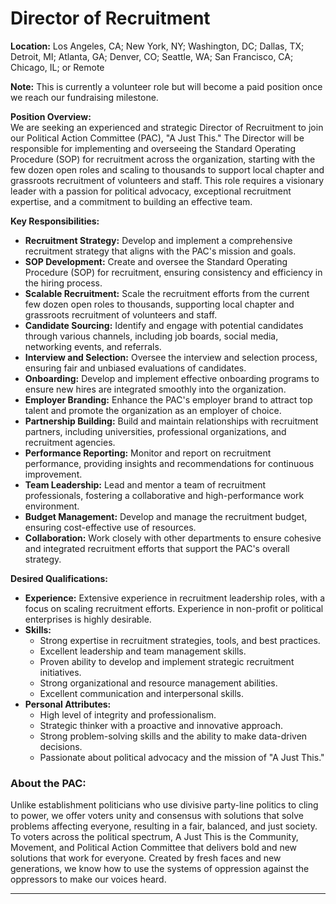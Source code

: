 # **Director of Recruitment**

**Location:** Los Angeles, CA; New York, NY; Washington, DC; Dallas, TX; Detroit, MI; Atlanta, GA; Denver, CO; Seattle, WA; San Francisco, CA; Chicago, IL; or Remote

**Note:** This is currently a volunteer role but will become a paid position once we reach our fundraising milestone.

**Position Overview:**  
We are seeking an experienced and strategic Director of Recruitment to join our Political Action Committee (PAC), "A Just This." The Director will be responsible for implementing and overseeing the Standard Operating Procedure (SOP) for recruitment across the organization, starting with the few dozen open roles and scaling to thousands to support local chapter and grassroots recruitment of volunteers and staff. This role requires a visionary leader with a passion for political advocacy, exceptional recruitment expertise, and a commitment to building an effective team.

**Key Responsibilities:**  
- **Recruitment Strategy:** Develop and implement a comprehensive recruitment strategy that aligns with the PAC's mission and goals.
- **SOP Development:** Create and oversee the Standard Operating Procedure (SOP) for recruitment, ensuring consistency and efficiency in the hiring process.
- **Scalable Recruitment:** Scale the recruitment efforts from the current few dozen open roles to thousands, supporting local chapter and grassroots recruitment of volunteers and staff.
- **Candidate Sourcing:** Identify and engage with potential candidates through various channels, including job boards, social media, networking events, and referrals.
- **Interview and Selection:** Oversee the interview and selection process, ensuring fair and unbiased evaluations of candidates.
- **Onboarding:** Develop and implement effective onboarding programs to ensure new hires are integrated smoothly into the organization.
- **Employer Branding:** Enhance the PAC's employer brand to attract top talent and promote the organization as an employer of choice.
- **Partnership Building:** Build and maintain relationships with recruitment partners, including universities, professional organizations, and recruitment agencies.
- **Performance Reporting:** Monitor and report on recruitment performance, providing insights and recommendations for continuous improvement.
- **Team Leadership:** Lead and mentor a team of recruitment professionals, fostering a collaborative and high-performance work environment.
- **Budget Management:** Develop and manage the recruitment budget, ensuring cost-effective use of resources.
- **Collaboration:** Work closely with other departments to ensure cohesive and integrated recruitment efforts that support the PAC's overall strategy.

**Desired Qualifications:**  
- **Experience:** Extensive experience in recruitment leadership roles, with a focus on scaling recruitment efforts. Experience in non-profit or political enterprises is highly desirable.
- **Skills:**  
  - Strong expertise in recruitment strategies, tools, and best practices.
  - Excellent leadership and team management skills.
  - Proven ability to develop and implement strategic recruitment initiatives.
  - Strong organizational and resource management abilities.
  - Excellent communication and interpersonal skills.
- **Personal Attributes:**  
  - High level of integrity and professionalism.
  - Strategic thinker with a proactive and innovative approach.
  - Strong problem-solving skills and the ability to make data-driven decisions.
  - Passionate about political advocacy and the mission of "A Just This."

### About the PAC:
Unlike establishment politicians who use divisive party-line politics to cling to power, we offer voters unity and consensus with solutions that solve problems affecting everyone, resulting in a fair, balanced, and just society. To voters across the political spectrum, A Just This is the Community, Movement, and Political Action Committee that delivers bold and new solutions that work for everyone. Created by fresh faces and new generations, we know how to use the systems of oppression against the oppressors to make our voices heard.

---